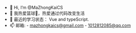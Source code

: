 - 👋 Hi, I’m @MaZhongKaiCS
- 👀 我热爱篮球🏀，热爱通过代码改变生活 
- 🌱 最近的学习状态： Vue and typeScript.
- 📫 邮箱: 
        - mazhongkaics@gmail.com 
        - 1012812085@qq.com

<!---
MaZhongKaiCS/MaZhongKaiCS is a ✨ special ✨ repository because its `README.md` (this file) appears on your GitHub profile.
You can click the Preview link to take a look at your changes.
--->
